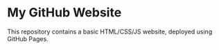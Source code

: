 # My GitHub Website

This repository contains a basic HTML/CSS/JS website, deployed using GitHub Pages.
